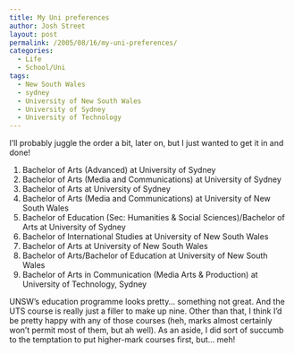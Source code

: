 ```yaml
---
title: My Uni preferences
author: Josh Street
layout: post
permalink: /2005/08/16/my-uni-preferences/
categories:
  - Life
  - School/Uni
tags:
  - New South Wales
  - sydney
  - University of New South Wales
  - University of Sydney
  - University of Technology
---
```

I&#8217;ll probably juggle the order a bit, later on, but I just wanted to get it in and done!

1.  Bachelor of Arts (Advanced) at University of Sydney
2.  Bachelor of Arts (Media and Communications) at University of Sydney
3.  Bachelor of Arts at University of Sydney
4.  Bachelor of Arts (Media and Communications) at University of New South Wales
5.  Bachelor of Education (Sec: Humanities & Social Sciences)/Bachelor of Arts at University of Sydney
6.  Bachelor of International Studies at University of New South Wales
7.  Bachelor of Arts at University of New South Wales
8.  Bachelor of Arts/Bachelor of Education at University of New South Wales
9.  Bachelor of Arts in Communication (Media Arts & Production) at University of Technology, Sydney

UNSW&#8217;s education programme looks pretty&#8230; something not great. And the UTS course is really just a filler to make up nine. Other than that, I think I&#8217;d be pretty happy with any of those courses (heh, marks almost certainly won&#8217;t permit most of them, but ah well). As an aside, I did sort of succumb to the temptation to put higher-mark courses first, but&#8230; meh!